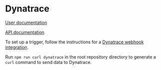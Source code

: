 # Dynatrace

[User documentation](https://launchdarkly.com/docs/integrations/dynatrace)

[API documentation](https://www.dynatrace.com/support/help/extend-dynatrace/dynatrace-api/environment-api/events/post-event/)

To set up a trigger, follow the instructions for a [Dynatrace webhook integration](https://www.dynatrace.com/support/help/setup-and-configuration/integrations/third-party-integrations/problem-notification-systems/webhook-integration/).

Run `npm run curl dynatrace` in the root repository directory to generate a `curl` command to send data to Dynatrace.
